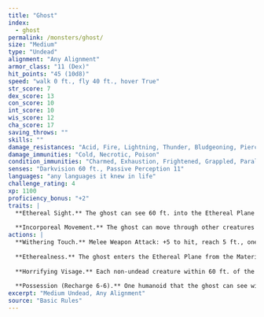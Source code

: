 ```yaml
---
title: "Ghost"
index:
  - ghost
permalink: /monsters/ghost/
size: "Medium"
type: "Undead"
alignment: "Any Alignment"
armor_class: "11 (Dex)"
hit_points: "45 (10d8)"
speed: "walk 0 ft., fly 40 ft., hover True"
str_score: 7
dex_score: 13
con_score: 10
int_score: 10
wis_score: 12
cha_score: 17
saving_throws: ""
skills: ""
damage_resistances: "Acid, Fire, Lightning, Thunder, Bludgeoning, Piercing, And Slashing From Nonmagical Weapons"
damage_immunities: "Cold, Necrotic, Poison"
condition_immunities: "Charmed, Exhaustion, Frightened, Grappled, Paralyzed, Petrified, Poisoned, Prone, Restrained"
senses: "Darkvision 60 ft., Passive Perception 11"
languages: "any languages it knew in life"
challenge_rating: 4
xp: 1100
proficiency_bonus: "+2"
traits: |
  **Ethereal Sight.** The ghost can see 60 ft. into the Ethereal Plane when it is on the Material Plane, and vice versa.
  
  **Incorporeal Movement.** The ghost can move through other creatures and objects as if they were difficult terrain. It takes 5 (1d10) force damage if it ends its turn inside an object.
actions: |
  **Withering Touch.** Melee Weapon Attack: +5 to hit, reach 5 ft., one target. Hit: 17 (4d6 + 3) necrotic damage.
  
  **Etherealness.** The ghost enters the Ethereal Plane from the Material Plane, or vice versa. It is visible on the Material Plane while it is in the Border Ethereal, and vice versa, yet it can't affect or be affected by anything on the other plane.
  
  **Horrifying Visage.** Each non-undead creature within 60 ft. of the ghost that can see it must succeed on a DC 13 Wisdom saving throw or be frightened for 1 minute. If the save fails by 5 or more, the target also ages 1d4 X 10 years. A frightened target can repeat the saving throw at the end of each of its turns, ending the frightened condition on itself on a success. If a target's saving throw is successful or the effect ends for it, the target is immune to this ghost's Horrifying Visage for the next 24 hours. The aging effect can be reversed with a greater restoration spell, but only within 24 hours of it occurring.
  
  **Possession (Recharge 6-6).** One humanoid that the ghost can see within 5 ft. of it must succeed on a DC 13 Charisma saving throw or be possessed by the ghost; the ghost then disappears, and the target is incapacitated and loses control of its body. The ghost now controls the body but doesn't deprive the target of awareness. The ghost can't be targeted by any attack, spell, or other effect, except ones that turn undead, and it retains its alignment, Intelligence, Wisdom, Charisma, and immunity to being charmed and frightened. It otherwise uses the possessed target's statistics, but doesn't gain access to the target's knowledge, class features, or proficiencies. The possession lasts until the body drops to 0 hit points, the ghost ends it as a bonus action, or the ghost is turned or forced out by an effect like the dispel evil and good spell. When the possession ends, the ghost reappears in an unoccupied space within 5 ft. of the body. The target is immune to this ghost's Possession for 24 hours after succeeding on the saving throw or after the possession ends.  
excerpt: "Medium Undead, Any Alignment"
source: "Basic Rules"
---
```

